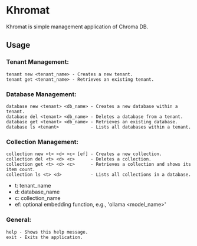 # Khromat

Khromat is simple management application of Chroma DB.

## Usage

### Tenant Management:

```
tenant new <tenant_name> - Creates a new tenant.
tenant get <tenant_name> - Retrieves an existing tenant.
```

### Database Management:

```
database new <tenant> <db_name> - Creates a new database within a tenant.
database del <tenant> <db_name> - Deletes a database from a tenant.
database get <tenant> <db_name> - Retrieves an existing database.
database ls <tenant>            - Lists all databases within a tenant.
```

### Collection Management:

```
collection new <t> <d> <c> [ef] - Creates a new collection.
collection del <t> <d> <c>      - Deletes a collection.
collection get <t> <d> <c>      - Retrieves a collection and shows its item count.
collection ls <t> <d>           - Lists all collections in a database.
```

- t: tenant_name
- d: database_name
- c: collection_name
- ef: optional embedding function, e.g., 'ollama <model_name>'

### General:

```
help - Shows this help message.
exit - Exits the application.
```
